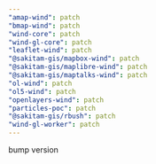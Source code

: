 ```yaml
---
"amap-wind": patch
"bmap-wind": patch
"wind-core": patch
"wind-gl-core": patch
"leaflet-wind": patch
"@sakitam-gis/mapbox-wind": patch
"@sakitam-gis/maplibre-wind": patch
"@sakitam-gis/maptalks-wind": patch
"ol-wind": patch
"ol5-wind": patch
"openlayers-wind": patch
"particles-poc": patch
"@sakitam-gis/rbush": patch
"wind-gl-worker": patch
---
```


bump version
